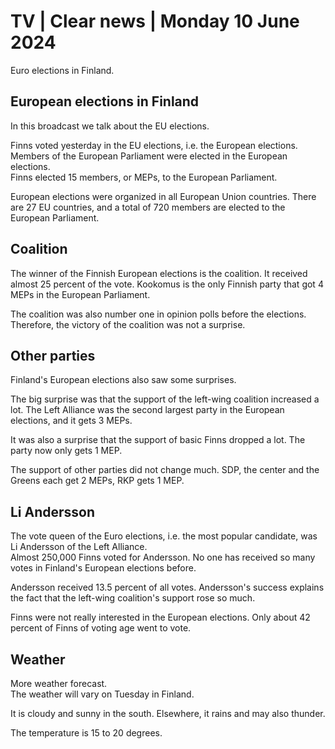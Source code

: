 # TV \| Clear news \| Monday 10 June 2024

Euro elections in Finland.

## European elections in Finland

In this broadcast we talk about the EU elections.

Finns voted yesterday in the EU elections, i.e. the European elections.\
Members of the European Parliament were elected in the European elections.\
Finns elected 15 members, or MEPs, to the European Parliament.

European elections were organized in all European Union countries. There are 27 EU countries, and a total of 720 members are elected to the European Parliament.

## Coalition

The winner of the Finnish European elections is the coalition. It received almost 25 percent of the vote. Kookomus is the only Finnish party that got 4 MEPs in the European Parliament.

The coalition was also number one in opinion polls before the elections. Therefore, the victory of the coalition was not a surprise.

## Other parties

Finland's European elections also saw some surprises.

The big surprise was that the support of the left-wing coalition increased a lot. The Left Alliance was the second largest party in the European elections, and it gets 3 MEPs.

It was also a surprise that the support of basic Finns dropped a lot. The party now only gets 1 MEP.

The support of other parties did not change much. SDP, the center and the Greens each get 2 MEPs, RKP gets 1 MEP.

## Li Andersson

The vote queen of the Euro elections, i.e. the most popular candidate, was Li Andersson of the Left Alliance.\
Almost 250,000 Finns voted for Andersson. No one has received so many votes in Finland's European elections before.

Andersson received 13.5 percent of all votes. Andersson's success explains the fact that the left-wing coalition's support rose so much.

Finns were not really interested in the European elections. Only about 42 percent of Finns of voting age went to vote.

## Weather

More weather forecast.\
The weather will vary on Tuesday in Finland.

It is cloudy and sunny in the south. Elsewhere, it rains and may also thunder.

The temperature is 15 to 20 degrees.

